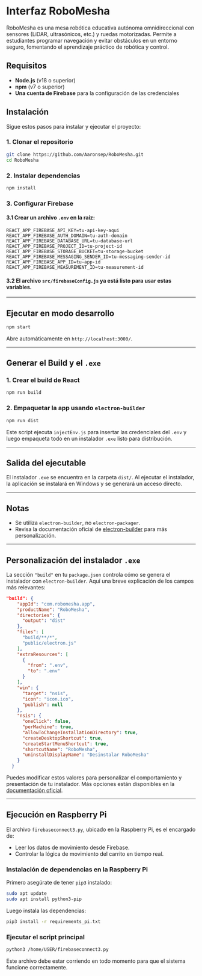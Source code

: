 
# Interfaz RoboMesha

RoboMesha es una mesa robótica educativa autónoma omnidireccional con sensores (LiDAR, ultrasónicos, etc.) y ruedas motorizadas. Permite a estudiantes programar navegación y evitar obstáculos en un entorno seguro, fomentando el aprendizaje práctico de robótica y control.

## Requisitos

- **Node.js** (v18 o superior)
- **npm** (v7 o superior)
- **Una cuenta de Firebase** para la configuración de las credenciales

## Instalación

Sigue estos pasos para instalar y ejecutar el proyecto:

### 1. Clonar el repositorio

```bash
git clone https://github.com/Aaronsep/RoboMesha.git
cd RoboMesha
```

### 2. Instalar dependencias

```bash
npm install
```

### 3. Configurar Firebase

#### 3.1 Crear un archivo `.env` en la raíz:

```env
REACT_APP_FIREBASE_API_KEY=tu-api-key-aqui
REACT_APP_FIREBASE_AUTH_DOMAIN=tu-auth-domain
REACT_APP_FIREBASE_DATABASE_URL=tu-database-url
REACT_APP_FIREBASE_PROJECT_ID=tu-project-id
REACT_APP_FIREBASE_STORAGE_BUCKET=tu-storage-bucket
REACT_APP_FIREBASE_MESSAGING_SENDER_ID=tu-messaging-sender-id
REACT_APP_FIREBASE_APP_ID=tu-app-id
REACT_APP_FIREBASE_MEASUREMENT_ID=tu-measurement-id
```

#### 3.2 El archivo `src/firebaseConfig.js` ya está listo para usar estas variables.

---

## Ejecutar en modo desarrollo

```bash
npm start
```

Abre automáticamente en `http://localhost:3000/`.

---

## Generar el Build y el `.exe`

### 1. Crear el build de React

```bash
npm run build
```

### 2. Empaquetar la app usando `electron-builder`

```bash
npm run dist
```

Este script ejecuta `injectEnv.js` para insertar las credenciales del `.env` y luego empaqueta todo en un instalador `.exe` listo para distribución.

---

## Salida del ejecutable

El instalador `.exe` se encuentra en la carpeta `dist/`. Al ejecutar el instalador, la aplicación se instalará en Windows y se generará un acceso directo.

---

## Notas

- Se utiliza `electron-builder`, no `electron-packager`.
- Revisa la documentación oficial de [electron-builder](https://www.electron.build/) para más personalización.

---

## Personalización del instalador `.exe`

La sección `"build"` en tu `package.json` controla cómo se genera el instalador con `electron-builder`. Aquí una breve explicación de los campos más relevantes:

```json
"build": {
    "appId": "com.robomesha.app",
    "productName": "RoboMesha",
    "directories": {
      "output": "dist"
    },
    "files": [
      "build/**/*",
      "public/electron.js"
    ],
    "extraResources": [
      {
        "from": ".env",
        "to": ".env"
      }
    ],
    "win": {
      "target": "nsis",
      "icon": "icon.ico",
      "publish": null
    },
    "nsis": {
      "oneClick": false,
      "perMachine": true,
      "allowToChangeInstallationDirectory": true,
      "createDesktopShortcut": true,
      "createStartMenuShortcut": true,
      "shortcutName": "RoboMesha",
      "uninstallDisplayName": "Desinstalar RoboMesha"
    }
  }
```

Puedes modificar estos valores para personalizar el comportamiento y presentación de tu instalador. Más opciones están disponibles en la [documentación oficial](https://www.electron.build/configuration/configuration).

---

## Ejecución en Raspberry Pi

El archivo `firebaseconnect3.py`, ubicado en la Raspberry Pi, es el encargado de:

- Leer los datos de movimiento desde Firebase.  
- Controlar la lógica de movimiento del carrito en tiempo real.

### Instalación de dependencias en la Raspberry Pi

Primero asegúrate de tener `pip3` instalado:

```bash
sudo apt update
sudo apt install python3-pip
```

Luego instala las dependencias:

```bash
pip3 install -r requirements_pi.txt
```

### Ejecutar el script principal

```bash
python3 /home/USER/firebaseconnect3.py
```

Este archivo debe estar corriendo en todo momento para que el sistema funcione correctamente.
